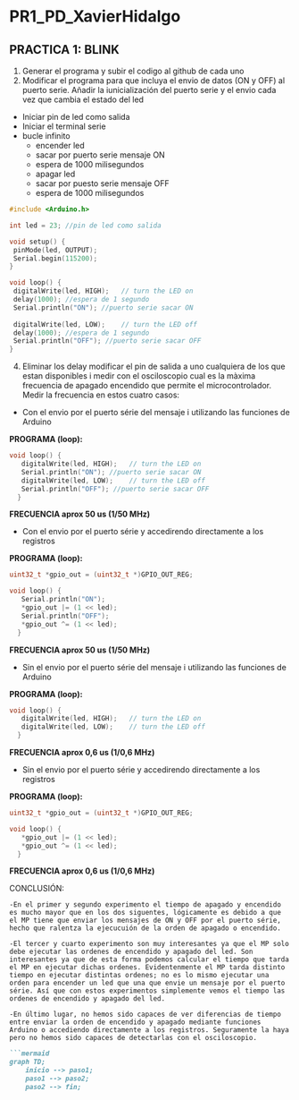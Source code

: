 # PR1_PD_XavierHidalgo

## PRACTICA 1: BLINK
1. Generar el programa y subir el codigo al github de cada uno
2. Modificar el programa para que incluya el envio de datos (ON y OFF) al puerto serie. Añadir la
iunicialización del puerto serie y el envio cada vez que cambia el estado del led
- Iniciar pin de led como salida
- Iniciar el terminal serie
- bucle infinito
    - encender led
    - sacar por puerto serie mensaje ON
    - espera de 1000 milisegundos
    - apagar led
    - sacar por puesto serie mensaje OFF
    - espera de 1000 milisegundos
``` cpp
#include <Arduino.h>

int led = 23; //pin de led como salida

void setup() {               
 pinMode(led, OUTPUT); 
 Serial.begin(115200);  
}

void loop() {
 digitalWrite(led, HIGH);   // turn the LED on
 delay(1000); //espera de 1 segundo
 Serial.println("ON"); //puerto serie sacar ON
 
 digitalWrite(led, LOW);    // turn the LED off
 delay(1000); //espera de 1 segundo
 Serial.println("OFF"); //puerto serie sacar OFF
}
```
4. Eliminar los delay modificar el pin de salida a uno cualquiera de los que estan disponibles i medir con
el osciloscopio cual es la màxima frecuencia de apagado encendido que permite el microcontrolador.
Medir la frecuencia en estos cuatro casos:
- Con el envio por el puerto série del mensaje i utilizando las funciones de Arduino

**PROGRAMA (loop):**
  ``` cpp
  void loop() {
     digitalWrite(led, HIGH);   // turn the LED on
     Serial.println("ON"); //puerto serie sacar ON
     digitalWrite(led, LOW);    // turn the LED off
     Serial.println("OFF"); //puerto serie sacar OFF
    }

  ```
**FRECUENCIA aprox 50 us (1/50 MHz)**
- Con el envio por el puerto série y accedirendo directamente a los registros

**PROGRAMA (loop):**
  ``` cpp
  uint32_t *gpio_out = (uint32_t *)GPIO_OUT_REG;
  
  void loop() {
     Serial.println("ON");
     *gpio_out |= (1 << led);
     Serial.println("OFF");      
     *gpio_out ^= (1 << led);
    }

  ```
**FRECUENCIA aprox 50 us (1/50 MHz)**
- Sin el envio por el puerto série del mensaje i utilizando las funciones de Arduino

**PROGRAMA (loop):**
  ``` cpp
  void loop() {
     digitalWrite(led, HIGH);   // turn the LED on
     digitalWrite(led, LOW);    // turn the LED off
    }

  ```
**FRECUENCIA aprox 0,6 us (1/0,6 MHz)**
- Sin el envio por el puerto série y accedirendo directamente a los registros

**PROGRAMA (loop):**
  ``` cpp
  uint32_t *gpio_out = (uint32_t *)GPIO_OUT_REG;

  void loop() {
     *gpio_out |= (1 << led);
     *gpio_out ^= (1 << led);
    }

  ```
**FRECUENCIA aprox 0,6 us (1/0,6 MHz)**


CONCLUSIÓN:

    -En el primer y segundo experimento el tiempo de apagado y encendido es mucho mayor que en los dos siguentes, lógicamente es debido a que el MP tiene que enviar los mensajes de ON y OFF por el puerto série, hecho que ralentza la ejecucuión de la orden de apagado o encendido.
    
    -El tercer y cuarto experimento son muy interesantes ya que el MP solo debe ejecutar las ordenes de encendido y apagado del led. Son interesantes ya que de esta forma podemos calcular el tiempo que tarda el MP en ejecutar dichas ordenes. Evidentenmente el MP tarda distinto tiempo en ejecutar distintas ordenes; no es lo mismo ejecutar una orden para encender un led que una que envie un mensaje por el puerto série. Así que con estos experimentos simplemente vemos el tiempo las ordenes de encendido y apagado del led.
    
    -En último lugar, no hemos sido capaces de ver diferencias de tiempo entre enviar la orden de encendido y apagado mediante funciones Arduino o accediendo directamente a los registros. Seguramente la haya pero no hemos sido capaces de detectarlas con el osciloscopio.

```markdown
```mermaid
graph TD;
    inicio --> paso1;
    paso1 --> paso2;
    paso2 --> fin;
